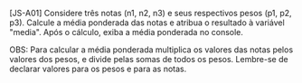 [JS-A01] Considere três notas (n1, n2, n3) e seus respectivos pesos (p1, p2, p3). Calcule a média ponderada das notas e atribua o resultado à variável "media". Após o cálculo, exiba a média ponderada no console.

OBS: Para calcular a média ponderada multiplica os valores das notas pelos valores dos pesos, e divide pelas somas de todos os pesos. Lembre-se de declarar valores para os pesos e para as notas.
